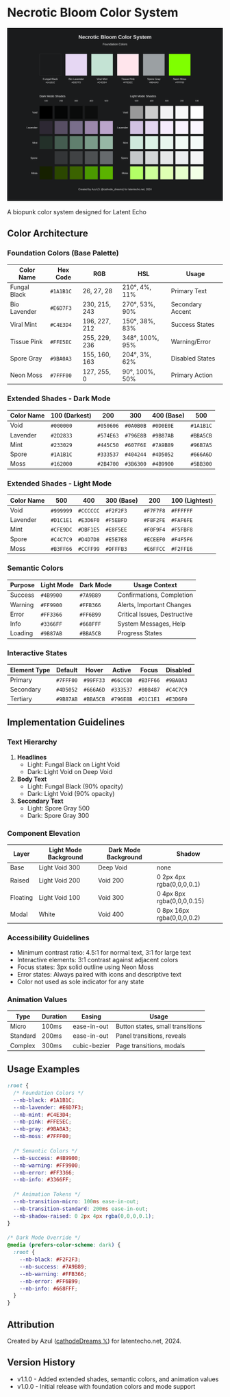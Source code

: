 # Necrotic Bloom Color System

![Necrotic Bloom Color System](necroticBloom-enhanced.svg)

A biopunk color system designed for Latent Echo

## Color Architecture

### Foundation Colors (Base Palette)
| Color Name    | Hex Code | RGB           | HSL                  | Usage                |
|--------------|----------|---------------|----------------------|----------------------|
| Fungal Black | `#1A1B1C` | 26, 27, 28   | 210°, 4%, 11%       | Primary Text        |
| Bio Lavender | `#E6D7F3` | 230, 215, 243| 270°, 53%, 90%      | Secondary Accent    |
| Viral Mint   | `#C4E3D4` | 196, 227, 212| 150°, 38%, 83%      | Success States      |
| Tissue Pink  | `#FFE5EC` | 255, 229, 236| 348°, 100%, 95%     | Warning/Error       |
| Spore Gray   | `#9BA0A3` | 155, 160, 163| 204°, 3%, 62%       | Disabled States     |
| Neon Moss    | `#7FFF00` | 127, 255, 0  | 90°, 100%, 50%      | Primary Action      |

### Extended Shades - Dark Mode
| Color Name     | 100 (Darkest) | 200        | 300        | 400 (Base)  | 500        |
|---------------|--------------|------------|------------|-------------|------------|
| Void          | `#000000`    | `#050606`  | `#0A0B0B`  | `#0D0E0E`   | `#1A1B1C`  |
| Lavender      | `#2D2833`    | `#574E63`  | `#796E8B`  | `#9B87AB`   | `#BBA5CB`  |
| Mint          | `#233029`    | `#445C50`  | `#607F6E`  | `#7A9B89`   | `#96B7A5`  |
| Spore         | `#1A1B1C`    | `#333537`  | `#404244`  | `#4D5052`   | `#666A6D`  |
| Moss          | `#162000`    | `#2B4700`  | `#3B6300`  | `#4B9900`   | `#5BB300`  |

### Extended Shades - Light Mode
| Color Name     | 500         | 400         | 300 (Base)  | 200         | 100 (Lightest) |
|---------------|-------------|-------------|-------------|-------------|----------------|
| Void          | `#999999`   | `#CCCCCC`   | `#F2F2F3`   | `#F7F7F8`   | `#FFFFFF`      |
| Lavender      | `#D1C1E1`   | `#E3D6F0`   | `#F5EBFD`   | `#F8F2FE`   | `#FAF6FE`      |
| Mint          | `#CFE9DC`   | `#DBF1E5`   | `#E8F5EE`   | `#F0F9F4`   | `#F5FBF8`      |
| Spore         | `#C4C7C9`   | `#D4D7D8`   | `#E5E7E8`   | `#ECEEF0`   | `#F4F5F6`      |
| Moss          | `#B3FF66`   | `#CCFF99`   | `#DFFFB3`   | `#E6FFCC`   | `#F2FFE6`      |

### Semantic Colors
| Purpose       | Light Mode   | Dark Mode    | Usage Context                    |
|--------------|-------------|--------------|----------------------------------|
| Success      | `#4B9900`   | `#7A9B89`    | Confirmations, Completion       |
| Warning      | `#FF9900`   | `#FFB366`    | Alerts, Important Changes       |
| Error        | `#FF3366`   | `#FF6B99`    | Critical Issues, Destructive    |
| Info         | `#3366FF`   | `#668FFF`    | System Messages, Help           |
| Loading      | `#9B87AB`   | `#BBA5CB`    | Progress States                 |

### Interactive States
| Element Type  | Default      | Hover       | Active      | Focus       | Disabled     |
|--------------|-------------|-------------|-------------|-------------|--------------|
| Primary      | `#7FFF00`   | `#99FF33`   | `#66CC00`   | `#B3FF66`   | `#9BA0A3`    |
| Secondary    | `#4D5052`   | `#666A6D`   | `#333537`   | `#808487`   | `#C4C7C9`    |
| Tertiary     | `#9B87AB`   | `#BBA5CB`   | `#796E8B`   | `#D1C1E1`   | `#E3D6F0`    |

## Implementation Guidelines

### Text Hierarchy
1. **Headlines**
   - Light: Fungal Black on Light Void
   - Dark: Light Void on Deep Void
2. **Body Text**
   - Light: Fungal Black (90% opacity)
   - Dark: Light Void (90% opacity)
3. **Secondary Text**
   - Light: Spore Gray 500
   - Dark: Spore Gray 300

### Component Elevation
| Layer         | Light Mode Background | Dark Mode Background | Shadow                          |
|--------------|---------------------|--------------------|---------------------------------|
| Base         | Light Void 300      | Deep Void         | none                            |
| Raised       | Light Void 200      | Void 200          | 0 2px 4px rgba(0,0,0,0.1)      |
| Floating     | Light Void 100      | Void 300          | 0 4px 8px rgba(0,0,0,0.15)     |
| Modal        | White               | Void 400          | 0 8px 16px rgba(0,0,0,0.2)     |

### Accessibility Guidelines
- Minimum contrast ratio: 4.5:1 for normal text, 3:1 for large text
- Interactive elements: 3:1 contrast against adjacent colors
- Focus states: 3px solid outline using Neon Moss
- Error states: Always paired with icons and descriptive text
- Color not used as sole indicator for any state

### Animation Values
| Type         | Duration | Easing                | Usage                           |
|-------------|----------|----------------------|----------------------------------|
| Micro       | 100ms    | ease-in-out          | Button states, small transitions |
| Standard    | 200ms    | ease-in-out          | Panel transitions, reveals       |
| Complex     | 300ms    | cubic-bezier         | Page transitions, modals         |

## Usage Examples

```css
:root {
  /* Foundation Colors */
  --nb-black: #1A1B1C;
  --nb-lavender: #E6D7F3;
  --nb-mint: #C4E3D4;
  --nb-pink: #FFE5EC;
  --nb-gray: #9BA0A3;
  --nb-moss: #7FFF00;
  
  /* Semantic Colors */
  --nb-success: #4B9900;
  --nb-warning: #FF9900;
  --nb-error: #FF3366;
  --nb-info: #3366FF;
  
  /* Animation Tokens */
  --nb-transition-micro: 100ms ease-in-out;
  --nb-transition-standard: 200ms ease-in-out;
  --nb-shadow-raised: 0 2px 4px rgba(0,0,0,0.1);
}

/* Dark Mode Override */
@media (prefers-color-scheme: dark) {
  :root {
    --nb-black: #F2F2F3;
    --nb-success: #7A9B89;
    --nb-warning: #FFB366;
    --nb-error: #FF6B99;
    --nb-info: #668FFF;
  }
}
```

## Attribution

Created by Azul ([cathodeDreams 𝕏](https://x.com/cathodeDreams)) for latentecho.net, 2024.

## Version History

- v1.1.0 - Added extended shades, semantic colors, and animation values
- v1.0.0 - Initial release with foundation colors and mode support